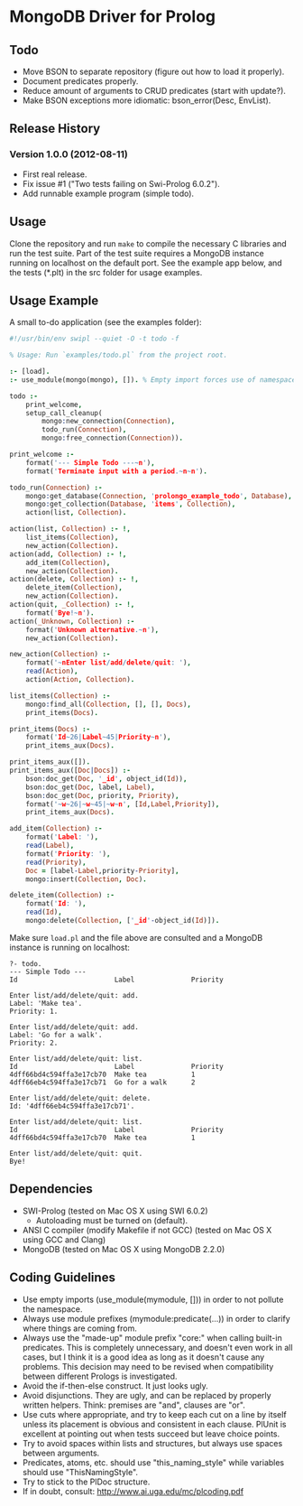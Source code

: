 # MongoDB Driver for Prolog

## Todo

 * Move BSON to separate repository (figure out how to load it properly).
 * Document predicates properly.
 * Reduce amount of arguments to CRUD predicates (start with update?).
 * Make BSON exceptions more idiomatic: bson_error(Desc, EnvList).

## Release History

### Version 1.0.0 (2012-08-11)

 * First real release.
 * Fix issue #1 ("Two tests failing on Swi-Prolog 6.0.2").
 * Add runnable example program (simple todo).

## Usage

Clone the repository and run `make` to compile the necessary C libraries
and run the test suite. Part of the test suite requires a MongoDB instance
running on localhost on the default port. See the example app below, and
the tests (*.plt) in the src folder for usage examples.

## Usage Example

A small to-do application (see the examples folder):

```prolog
#!/usr/bin/env swipl --quiet -O -t todo -f

% Usage: Run `examples/todo.pl` from the project root.

:- [load].
:- use_module(mongo(mongo), []). % Empty import forces use of namespace.

todo :-
    print_welcome,
    setup_call_cleanup(
        mongo:new_connection(Connection),
        todo_run(Connection),
        mongo:free_connection(Connection)).

print_welcome :-
    format('--- Simple Todo ---~n'),
    format('Terminate input with a period.~n~n').

todo_run(Connection) :-
    mongo:get_database(Connection, 'prolongo_example_todo', Database),
    mongo:get_collection(Database, 'items', Collection),
    action(list, Collection).

action(list, Collection) :- !,
    list_items(Collection),
    new_action(Collection).
action(add, Collection) :- !,
    add_item(Collection),
    new_action(Collection).
action(delete, Collection) :- !,
    delete_item(Collection),
    new_action(Collection).
action(quit, _Collection) :- !,
    format('Bye!~n').
action(_Unknown, Collection) :-
    format('Unknown alternative.~n'),
    new_action(Collection).

new_action(Collection) :-
    format('~nEnter list/add/delete/quit: '),
    read(Action),
    action(Action, Collection).

list_items(Collection) :-
    mongo:find_all(Collection, [], [], Docs),
    print_items(Docs).

print_items(Docs) :-
    format('Id~26|Label~45|Priority~n'),
    print_items_aux(Docs).

print_items_aux([]).
print_items_aux([Doc|Docs]) :-
    bson:doc_get(Doc, '_id', object_id(Id)),
    bson:doc_get(Doc, label, Label),
    bson:doc_get(Doc, priority, Priority),
    format('~w~26|~w~45|~w~n', [Id,Label,Priority]),
    print_items_aux(Docs).

add_item(Collection) :-
    format('Label: '),
    read(Label),
    format('Priority: '),
    read(Priority),
    Doc = [label-Label,priority-Priority],
    mongo:insert(Collection, Doc).

delete_item(Collection) :-
    format('Id: '),
    read(Id),
    mongo:delete(Collection, ['_id'-object_id(Id)]).
```

Make sure `load.pl` and the file above are consulted and
a MongoDB instance is running on localhost:

    ?- todo.
    --- Simple Todo ---
    Id                        Label              Priority

    Enter list/add/delete/quit: add.
    Label: 'Make tea'.
    Priority: 1.

    Enter list/add/delete/quit: add.
    Label: 'Go for a walk'.
    Priority: 2.

    Enter list/add/delete/quit: list.
    Id                        Label              Priority
    4dff66bd4c594ffa3e17cb70  Make tea           1
    4dff66eb4c594ffa3e17cb71  Go for a walk      2

    Enter list/add/delete/quit: delete.
    Id: '4dff66eb4c594ffa3e17cb71'.

    Enter list/add/delete/quit: list.
    Id                        Label              Priority
    4dff66bd4c594ffa3e17cb70  Make tea           1

    Enter list/add/delete/quit: quit.
    Bye!

## Dependencies

 * SWI-Prolog (tested on Mac OS X using SWI 6.0.2)
    * Autoloading must be turned on (default).
 * ANSI C compiler (modify Makefile if not GCC) (tested on Mac OS X
   using GCC and Clang)
 * MongoDB (tested on Mac OS X using MongoDB 2.2.0)

## Coding Guidelines

 * Use empty imports (use_module(mymodule, [])) in order to not
   pollute the namespace.
 * Always use module prefixes (mymodule:predicate(...)) in order to
   clarify where things are coming from.
 * Always use the "made-up" module prefix "core:" when calling
   built-in predicates. This is completely unnecessary, and doesn't even
   work in all cases, but I think it is a good idea as long as it doesn't
   cause any problems. This decision may need to be revised when
   compatibility between different Prologs is investigated.
 * Avoid the if-then-else construct. It just looks ugly.
 * Avoid disjunctions. They are ugly, and can be replaced by properly
   written helpers. Think: premises are "and", clauses are "or".
 * Use cuts where appropriate, and try to keep each cut on a line by
   itself unless its placement is obvious and consistent in each clause.
   PlUnit is excellent at pointing out when tests succeed but leave
   choice points.
 * Try to avoid spaces within lists and structures, but always use
   spaces between arguments.
 * Predicates, atoms, etc. should use "this_naming_style" while variables
   should use "ThisNamingStyle".
 * Try to stick to the PlDoc structure.
 * If in doubt, consult: <http://www.ai.uga.edu/mc/plcoding.pdf>
